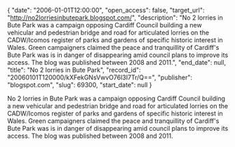 {
  "date": "2006-01-01T12:00:00", 
  "open_access": false, 
  "target_url": "http://no2lorriesinbutepark.blogspot.com/", 
  "description": "No 2 lorries in Bute Park was a campaign opposing Cardiff Council building a new vehicular and pedestrian bridge and road for articulated lorries on the CADW/Icomos register of parks and gardens of specific historic interest in Wales. Green campaigners claimed the peace and tranquillity of Cardiff's Bute Park was is in danger of disappearing amid council plans to improve its access. The blog was published between 2008 and 2011.", 
  "end_date": null, 
  "title": "No 2 lorries in Bute Park", 
  "record_id": "20060101T120000/kXFekGNsVwvO76l3I7Tr/Q==", 
  "publisher": "blogspot.com", 
  "slug": 69300, 
  "start_date": null
}

No 2 lorries in Bute Park was a campaign opposing Cardiff Council building a new vehicular and pedestrian bridge and road for articulated lorries on the CADW/Icomos register of parks and gardens of specific historic interest in Wales. Green campaigners claimed the peace and tranquillity of Cardiff's Bute Park was is in danger of disappearing amid council plans to improve its access. The blog was published between 2008 and 2011.